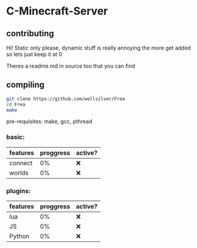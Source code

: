 # C-Minecraft-Server

## contributing

Hi! Static only please, dynamic stuff is really annoying the more get added so lets just keep it at 0

Theres a readme.md in source too that you can find

## compiling

```sh
git clone https://github.com/wellsilver/Frea
cd Frea
make
```

pre-requisites: make, gcc, pthread

### basic:

| features | proggress | active? |
| -------- | --------- | ------- |
| connect | 0% | ❌ |
| worlds | 0% | ❌ |

### plugins:

| features | proggress | active? |
| -------- | --------- | ------- |
| lua | 0% | ❌ |
| JS | 0% | ❌ |
| Python | 0% | ❌ |